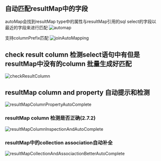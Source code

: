 ## 自动匹配resultMap中的字段
autoMap会找到resultMap type中的属性与resultMap引用的sql select的字段以最近的字段来进行匹配
![automap](https://myimages.brucege.com/automap.png)

支持columnPrefix匹配
![joinAutoMapping](https://myimages.brucege.com/joinAutoMapping.gif)

## check result column 检测select语句中有但是resultMap中没有的column 批量生成好匹配
![checkResultColumn](https://myimages.brucege.com/checkResultMapColumns.gif)

## resultMap column and property 自动提示和检测
![resultMapColumnPropertyAutoComplete](https://myimages.brucege.com/resultMapColumnPropertyAutoComplete.gif)

### resultMap column 检测是否正确(2.7.2)
![resultMapColumnInspectionAndAutoComplete](https://myimages.brucege.com/resultMapColumnInspectionAndAutoComplete.gif)

### resultMap中的collection association自动补全
![resultMapCollectionAndAssociactionBetterAutoComplete](https://myimages.brucege.com/resultMapCollectionAndAssociactionBetterAutoComplete.gif)

